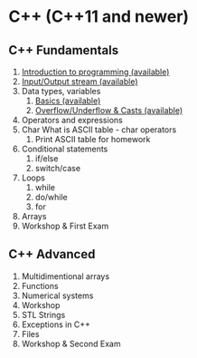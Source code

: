 # C++ (C++11 and newer)

## C++ Fundamentals
1. <a href="http://infocourse.techedu.cf/courses/C++/videos/Introduction+to+C%2b%2b">Introduction to programming (available)</a>
2. <a href="http://infocourse.techedu.cf/courses/C++/videos/IO%20Stream">Input/Output stream (available)</a>
3. Data types, variables
	1. <a href="http://infocourse.techedu.cf/courses/C++/videos/DataTypesVariables">Basics (available)</a>
	2. <a href="http://infocourse.techedu.cf/courses/C++/videos/OverUnderCast">Overflow/Underflow & Casts (available)</a>
4. Operators and expressions
5. Char
	What is ASCII table - char operators
	1. Print ASCII table for homework
6. Conditional statements
	1. if/else
	2. switch/case
7. Loops
	1. while
	2. do/while
	3. for
8. Arrays
9. Workshop & First Exam

## C++ Advanced
1. Multidimentional arrays
2. Functions
3. Numerical systems
4. Workshop
5. STL Strings
6. Exceptions in C++
7. Files
8. Workshop & Second Exam

